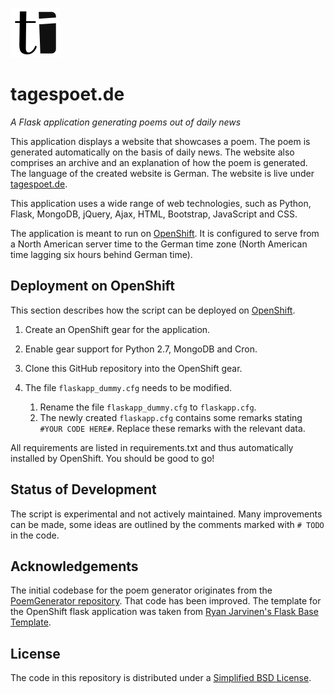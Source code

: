 ![tagespoet.de logo](static/resources/img/logo.png)

tagespoet.de
============
*A Flask application generating poems out of daily news*

This application displays a website that showcases a poem. The poem is generated automatically on the basis of daily
news. The website also comprises an archive and an explanation of how the poem is generated. The language of the created
website is German. The website is live under [tagespoet.de](http://www.tagespoet.de). 

This application uses a wide range of web technologies, such as Python, Flask, MongoDB, jQuery, Ajax, HTML, Bootstrap,
JavaScript and CSS.

The application is meant to run on [OpenShift](http://www.openshift.com). It is configured to serve from a North American server time to
 the German time zone (North American time lagging six hours behind German time).
 
Deployment on OpenShift
-----------------------
This section describes how the script can be deployed on [OpenShift](http://www.openshift.com).

1. Create an OpenShift gear for the application.

2. Enable gear support for Python 2.7, MongoDB and Cron.

3. Clone this GitHub repository into the OpenShift gear.

4. The file `flaskapp_dummy.cfg` needs to be modified.
    1. Rename the file `flaskapp_dummy.cfg` to `flaskapp.cfg`. 
    2. The newly created `flaskapp.cfg` contains some remarks stating `#YOUR CODE HERE#`. Replace these remarks with 
    the relevant data.
    
All requirements are listed in requirements.txt and thus automatically installed by OpenShift. You should be good to go! 

Status of Development
---------------------
The script is experimental and not actively maintained. Many improvements can be made, some ideas are outlined by the 
comments marked with `# TODO` in the code.

Acknowledgements
----------------
The initial codebase for the poem generator originates from the [PoemGenerator repository](https://github.com/flrs/poemGenerator).
That code has been improved.
The template for the OpenShift flask application was taken from [Ryan Jarvinen's Flask Base Template](https://github.com/openshift-quickstart/flask-base).

License
-------
The code in this repository is distributed under a [Simplified BSD License](https://github.com/flrs/HampelFilter/blob/master/LICENSE.md).

